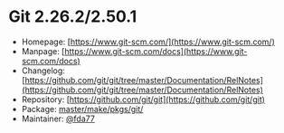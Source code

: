 # Git 2.26.2/2.50.1
  - Homepage: [https://www.git-scm.com/](https://www.git-scm.com/)
  - Manpage: [https://www.git-scm.com/docs](https://www.git-scm.com/docs)
  - Changelog: [https://github.com/git/git/tree/master/Documentation/RelNotes](https://github.com/git/git/tree/master/Documentation/RelNotes)
  - Repository: [https://github.com/git/git](https://github.com/git/git)
  - Package: [master/make/pkgs/git/](https://github.com/Freetz-NG/freetz-ng/tree/master/make/pkgs/git/)
  - Maintainer: [@fda77](https://github.com/fda77)

